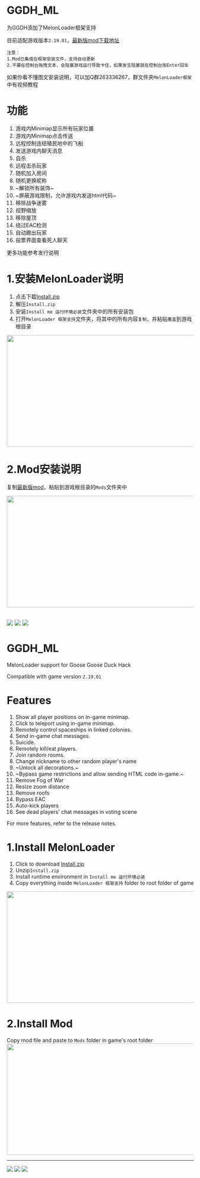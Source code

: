 # GGDH_ML
为GGDH添加了MelonLoader框架支持

目前适配游戏版本`2.19.01`，[最新版mod下载地址](https://github.com/Liuhaixv/GGDH_ML/releases/latest)
```
注意：
1.Mod已集成在框架安装文件，支持自动更新
2.不要在控制台拖拽文本，会阻塞游戏运行导致卡住，如果发生阻塞就在控制台按Enter回车
```

如果你看不懂图文安装说明，可以加Q群263336267，群文件夹`MelonLoader框架`中有视频教程

# 功能
1. 游戏内Minimap显示所有玩家位置
2. 游戏内Minimap点击传送
3. 远程控制连结殖民地中的飞船
4. 发送游戏内聊天消息
5. 自杀
6. 远程击杀玩家
7. 随机加入房间
8. 随机更换昵称
9. ~解锁所有装饰~
10. ~屏蔽游戏限制，允许游戏内发送html代码~
11. 移除战争迷雾
12. 视野缩放
13. 移除屋顶
14. 绕过EAC检测
15. 自动踢出玩家
16. 投票界面查看死人聊天

更多功能参考发行说明

# 1.安装MelonLoader说明
1. 点击下载[Install.zip](https://github.com/Liuhaixv/GGDH_ML/releases/tag/v0.0.1)
2. 解压`Install.zip`
3. 安装`Install me 运行环境必装`文件夹中的所有安装包
4. 打开`MelonLoader 框架支持`文件夹，将其中的所有内容`复制`，并粘贴`覆盖`到游戏根目录
<img src="https://user-images.githubusercontent.com/49237108/219943696-6fc61105-2f30-4a60-a5ee-16a7c3a2ded8.png"  width="600" height="300">

# 2.Mod安装说明
复制[最新版mod](https://github.com/Liuhaixv/GGDH_ML/releases/latest)，粘贴到游戏根目录的`Mods`文件夹中

<img src="https://user-images.githubusercontent.com/49237108/219943756-20a91f0e-d13b-4786-bb9d-84bee4d1cf62.png"  width="600" height="300">

[![](https://img.shields.io/badge/LatestRelease-%E4%B8%8B%E8%BD%BD-brightgreen)](https://github.com/Liuhaixv/GGDH_ML/releases/latest/download/GGD_Hack_Mod.dll)
[![](https://img.shields.io/github/downloads/Liuhaixv/GGDH_ML/latest/total)](https://github.com/Liuhaixv/GGDH_ML/releases/latest/download/GGD_Hack_Mod.dll)
[![](https://img.shields.io/github/downloads/Liuhaixv/GGDH_ML/total)](https://github.com/Liuhaixv/GGDH_ML/releases/latest/download/GGD_Hack_Mod.dll)
---

# GGDH_ML
MelonLoader support for Goose Goose Duck Hack

Compatible with game version `2.19.01`

# Features
1. Show all player positions on in-game minimap.
2. Click to teleport using in-game minimap.
3. Remotely control spaceships in linked colonies.
4. Send in-game chat messages.
5. Suicide.
6. Remotely kill/eat players.
7. Join random rooms.
8. Change nickname to other random player's name
9. ~Unlock all decorations.~
10. ~Bypass game restrictions and allow sending HTML code in-game.~
11. Remove Fog of War
12. Resize zoom distance
13. Remove roofs
14. Bypass EAC
15. Auto-kick players
16. See dead players' chat messages in voting scene

For more features, refer to the release notes.

# 1.Install MelonLoader
1. Click to download [Install.zip](https://github.com/Liuhaixv/GGDH_ML/releases/tag/v0.0.1)
2. Unzip`Install.zip`
3. Install runtime environment in `Install me 运行环境必装`
4. Copy everything inside `MelonLoader 框架支持` folder to root folder of game
<img src="https://user-images.githubusercontent.com/49237108/219943696-6fc61105-2f30-4a60-a5ee-16a7c3a2ded8.png"  width="600" height="300">

# 2.Install Mod
Copy mod file and paste to `Mods` folder in game's root folder
<img src="https://user-images.githubusercontent.com/49237108/219943756-20a91f0e-d13b-4786-bb9d-84bee4d1cf62.png"  width="600" height="300">


---
[![](https://img.shields.io/badge/LatestRelease-%E4%B8%8B%E8%BD%BD-brightgreen)](https://github.com/Liuhaixv/GGDH_ML/releases/latest/download/GGD_Hack_Mod.dll)
[![](https://img.shields.io/github/downloads/Liuhaixv/GGDH_ML/latest/total)](https://github.com/Liuhaixv/GGDH_ML/releases/latest/download/GGD_Hack_Mod.dll)
[![](https://img.shields.io/github/downloads/Liuhaixv/GGDH_ML/total)](https://github.com/Liuhaixv/GGDH_ML/releases/latest/download/GGD_Hack_Mod.dll)
